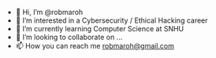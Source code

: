- 👋 Hi, I’m @robmaroh
- 👀 I’m interested in a Cybersecurity / Ethical Hacking career 
- 🌱 I’m currently learning Computer Science at SNHU
- 💞️ I’m looking to collaborate on ...
- 📫 How you can reach me robmaroh@gmail.com

<!---
robmaroh/robmaroh is a ✨ special ✨ repository because its `README.md` (this file) appears on your GitHub profile.
You can click the Preview link to take a look at your changes.
--->
